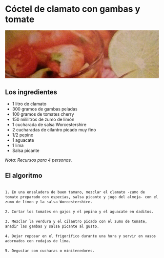 Cóctel de clamato con gambas y tomate
=======================

![Foto del Pollo frito de Kentucky](images/coctel-de-clamato-con-gambas-y-tomate_thumb.jpg)

## Los ingredientes

* 1 litro de clamato 
* 300 gramos de gambas peladas
* 100 gramos de tomates cherry
* 150 mililitros de zumo de limón
* 1 cucharada de salsa Worcestershire
* 2 cucharadas de cilantro picado muy fino
* 1/2 pepino
* 1 aguacate
* 1 lima
* Salsa picante

*Nota: Recursos para 4 personas.*

## El algoritmo

```

1. En una ensaladera de buen tamano, mezclar el clamato -zumo de tomate preparado con especias, salsa picante y jugo del almeja- con el zumo de limon y la salsa Worcestershire.

2. Cortar los tomates en gajos y el pepino y el aguacate en daditos.

3. Mezclar la verdura y el cilantro picado con el zumo de tomate, anadir las gambas y salsa picante al gusto.

4. Dejar reposar en el frigorifico durante una hora y servir en vasos adornados con rodajas de lima.

5. Degustar con cucharas o minitenedores.


```
